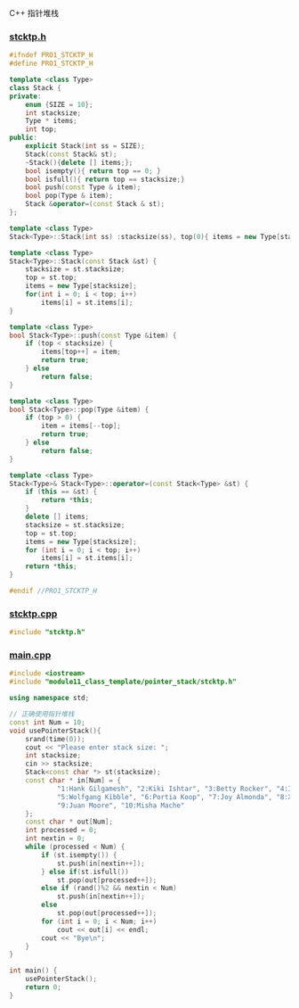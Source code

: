 C++ 指针堆栈
<a name="rLqsq"></a>
### [stcktp.h](https://github.com/Fcscanf/Pro1/commit/baf1014c59dddd671118b5943029bdfdbd458bc5#diff-bba9ff0e50f0e81e663cfcde8c3cd8162553a7ac35c7cbfead08d4e77588b874)
```cpp
#ifndef PRO1_STCKTP_H
#define PRO1_STCKTP_H

template <class Type>
class Stack {
private:
    enum {SIZE = 10};
    int stacksize;
    Type * items;
    int top;
public:
    explicit Stack(int ss = SIZE);
    Stack(const Stack& st);
    ~Stack(){delete [] items;};
    bool isempty(){ return top == 0; }
    bool isfull(){ return top == stacksize;}
    bool push(const Type & item);
    bool pop(Type & item);
    Stack &operator=(const Stack & st);
};

template <class Type>
Stack<Type>::Stack(int ss) :stacksize(ss), top(0){ items = new Type[stacksize]; }

template <class Type>
Stack<Type>::Stack(const Stack &st) {
    stacksize = st.stacksize;
    top = st.top;
    items = new Type[stacksize];
    for(int i = 0; i < top; i++)
        items[i] = st.items[i];
}

template <class Type>
bool Stack<Type>::push(const Type &item) {
    if (top < stacksize) {
        items[top++] = item;
        return true;
    } else
        return false;
}

template <class Type>
bool Stack<Type>::pop(Type &item) {
    if (top > 0) {
        item = items[--top];
        return true;
    } else
        return false;
}

template <class Type>
Stack<Type>& Stack<Type>::operator=(const Stack<Type> &st) {
    if (this == &st) {
        return *this;
    }
    delete [] items;
    stacksize = st.stacksize;
    top = st.top;
    items = new Type[stacksize];
    for (int i = 0; i < top; i++)
        items[i] = st.items[i];
    return *this;
}

#endif //PRO1_STCKTP_H
```
<a name="VvTmY"></a>
### [stcktp.cpp](https://github.com/Fcscanf/Pro1/commit/baf1014c59dddd671118b5943029bdfdbd458bc5#diff-f5cb386295ebec6a9bac8a60871f5e2f13986a4492dbac4b01eb719dc2b7b8b4)
```cpp
#include "stcktp.h"
```
<a name="zI028"></a>
### [main.cpp](https://github.com/Fcscanf/Pro1/commit/baf1014c59dddd671118b5943029bdfdbd458bc5#diff-608d8de3fba954c50110b6d7386988f27295de845e9d7174e40095ba5efcf1bb)
```cpp
#include <iostream>
#include "module11_class_template/pointer_stack/stcktp.h"

using namespace std;

// 正确使用指针堆栈
const int Num = 10;
void usePointerStack(){
    srand(time(0));
    cout << "Please enter stack size: ";
    int stacksize;
    cin >> stacksize;
    Stack<const char *> st(stacksize);
    const char * in[Num] = {
            "1:Hank Gilgamesh", "2:Kiki Ishtar", "3:Betty Rocker", "4:Ian Flagranti",
            "5:Wolfgang Kibble", "6:Portia Koop", "7:Joy Almonda", "8:Xaverie Paprika",
            "9:Juan Moore", "10:Misha Mache"
    };
    const char * out[Num];
    int processed = 0;
    int nextin = 0;
    while (processed < Num) {
        if (st.isempty()) {
            st.push(in[nextin++]);
        } else if(st.isfull())
            st.pop(out[processed++]);
        else if (rand()%2 && nextin < Num)
            st.push(in[nextin++]);
        else
            st.pop(out[processed++]);
        for (int i = 0; i < Num; i++)
            cout << out[i] << endl;
        cout << "Bye\n";
    }
}

int main() {
    usePointerStack();
    return 0;
}
```
